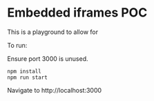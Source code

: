 # Embedded iframes POC

This is a playground to allow for 

To run:

Ensure port 3000 is unused.

```
npm install
npm run start
```

Navigate to http://localhost:3000
